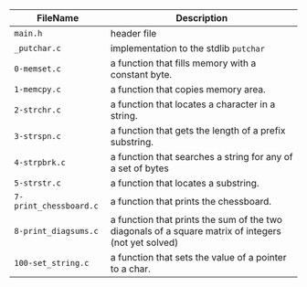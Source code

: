 
| FileName | Description |
| -------- | ----------- |
| `main.h` | header file |
| `_putchar.c` | implementation to the stdlib `putchar` |
| `0-memset.c` |  a function that fills memory with a constant byte. |
| `1-memcpy.c` |  a function that copies memory area. |
| `2-strchr.c` |  a function that locates a character in a string. |
| `3-strspn.c` |  a function that gets the length of a prefix substring. |
| `4-strpbrk.c` | a function that searches a string for any of a set of bytes |
| `5-strstr.c` |  a function that locates a substring. |
| `7-print_chessboard.c` |  a function that prints the chessboard. |
| `8-print_diagsums.c` |  a function that prints the sum of the two diagonals of a square matrix of integers (not yet solved)|
| `100-set_string.c` | a function that sets the value of a pointer to a char. |
